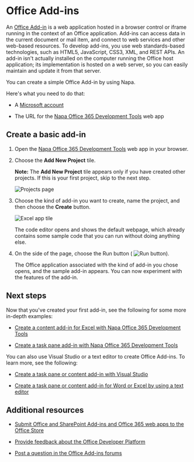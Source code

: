 
# Office Add-ins


An [Office Add-in](../../docs/overview/platform-overview.md) is a web application hosted in a browser control or iframe running in the context of an Office application. Add-ins can access data in the current document or mail item, and connect to web services and other web-based resources. To develop add-ins, you use web standards-based technologies, such as HTML5, JavaScript, CSS3, XML, and REST APIs. An add-in isn't actually installed on the computer running the Office host application; its implementation is hosted on a web server, so you can easily maintain and update it from that server.

You can create a simple Office Add-in by using Napa.

Here's what you need to do that:

- A [Microsoft account](http://www.microsoft.com/en-us/account/default.aspx)
    
- The URL for the [Napa Office 365 Development Tools](https://www.napacloudapp.com/ ) web app
    

## Create a basic add-in



1. Open the [Napa Office 365 Development Tools](https://www.napacloudapp.com/ ) web app in your browser.
    
2. Choose the  **Add New Project** tile.
    
     **Note:** The **Add New Project** tile appears only if you have created other projects. If this is your first project, skip to the next step.
    
    ![Projects page](../../images/08fc36cf-7cc1-442f-a9a5-b6bb30d786a4.png)

3. Choose the kind of add-in you want to create, name the project, and then choose the  **Create** button.
    
    ![Excel app tile](../../images/Apps_NAPA_Excel_Tile.png)

    The code editor opens and shows the default webpage, which already contains some sample code that you can run without doing anything else.
    
4. On the side of the page, choose the Run button (
![Run button](../../images/Apps_NAPA_Run_Button.png)).
    
    The Office application associated with the kind of add-in you chose opens, and the sample add-in appears. You can now experiment with the features of the add-in.
    

## Next steps


Now that you've created your first add-in, see the following for some more in-depth examples:


- [Create a content add-in for Excel with Napa Office 365 Development Tools](../../docs/develop/create-a-content-add-in-with-napa.md)
    
- [Create a task pane add-in with Napa Office 365 Development Tools](../../docs/develop/create-a-task-pane-add-in-with-napa.md)
    
You can also use Visual Studio or a text editor to create Office Add-ins. To learn more, see the following:


- [Create a task pane or content add-in with Visual Studio](../../docs/develop/create-a-task-pane-or-content-add-in-with-visual-studio.md)
    
- [Create a task pane or content add-in for Word or Excel by using a text editor](../../docs/develop/create-a-task-pane-or-content-add-in-for-word-or-excel-by-using-a-text-editor.md)
    

## Additional resources



- [Submit Office and SharePoint Add-ins and Office 365 web apps to the Office Store](http://msdn.microsoft.com/library/ff075782-1303-4517-91cc-b3d730e9b9ae%28Office.15%29.aspx)
    
- [Provide feedback about the Office Developer Platform](http://officespdev.uservoice.com/)
    
- [Post a question in the Office Add-ins forums](http://social.msdn.microsoft.com/Forums/officeapps/en-US/home?forum=appsforoffice%2Cofficestore&amp;filter=alltypes&amp;sort=lastpostdesc)
    
